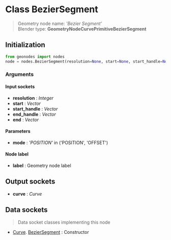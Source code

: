 
# Class BezierSegment

> Geometry node name: _'Bezier Segment'_<br>Blender type:  **GeometryNodeCurvePrimitiveBezierSegment**

## Initialization


```python
from geonodes import nodes
node = nodes.BezierSegment(resolution=None, start=None, start_handle=None, end_handle=None, end=None, mode='POSITION', label=None)
```


### Arguments


#### Input sockets



- **resolution** : _Integer_
- **start** : _Vector_
- **start_handle** : _Vector_
- **end_handle** : _Vector_
- **end** : _Vector_



#### Parameters



- **mode** : _'POSITION'_ in ('POSITION', 'OFFSET')



#### Node label



- **label** : Geometry node label



## Output sockets



- **curve** : _Curve_



## Data sockets

> Data socket classes implementing this node


- [Curve](aaa). [BezierSegment](bbb) : Constructor


